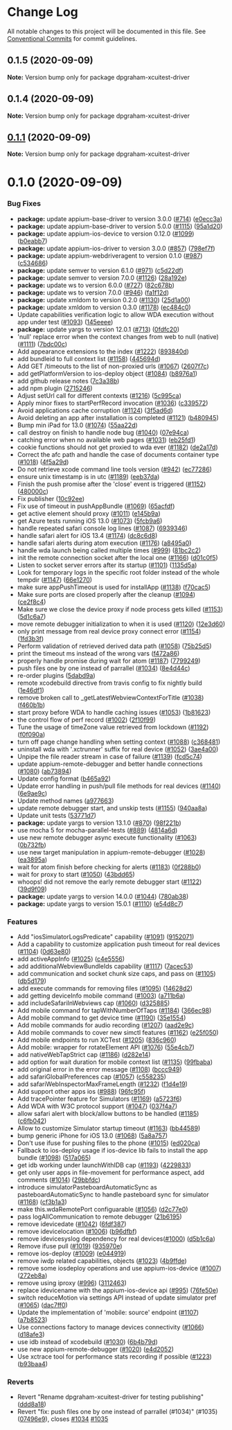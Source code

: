 # Change Log

All notable changes to this project will be documented in this file.
See [Conventional Commits](https://conventionalcommits.org) for commit guidelines.

## 0.1.5 (2020-09-09)

**Note:** Version bump only for package dpgraham-xcuitest-driver





## 0.1.4 (2020-09-09)

**Note:** Version bump only for package dpgraham-xcuitest-driver





## [0.1.1](https://github.com/appium/appium-xcuitest-driver/compare/v0.1.0...v0.1.1) (2020-09-09)

**Note:** Version bump only for package dpgraham-xcuitest-driver





# 0.1.0 (2020-09-09)


### Bug Fixes

* **package:** update appium-base-driver to version 3.0.0 ([#714](https://github.com/appium/appium-xcuitest-driver/issues/714)) ([e0ecc3a](https://github.com/appium/appium-xcuitest-driver/commit/e0ecc3ac482af5ee4987187bcb9618302be07d50))
* **package:** update appium-base-driver to version 5.0.0 ([#1115](https://github.com/appium/appium-xcuitest-driver/issues/1115)) ([95a1d20](https://github.com/appium/appium-xcuitest-driver/commit/95a1d203444af225459d19ec49bc96cfa95db221))
* **package:** update appium-ios-device to version 0.12.0 ([#1099](https://github.com/appium/appium-xcuitest-driver/issues/1099)) ([b0eabb7](https://github.com/appium/appium-xcuitest-driver/commit/b0eabb71c70f500383f7ebb8dabd9aaa8e8c0adb))
* **package:** update appium-ios-driver to version 3.0.0 ([#857](https://github.com/appium/appium-xcuitest-driver/issues/857)) ([798ef7f](https://github.com/appium/appium-xcuitest-driver/commit/798ef7f3d055c4aeebd4a515ce15910edbc05327))
* **package:** update appium-webdriveragent to version 0.1.0 ([#987](https://github.com/appium/appium-xcuitest-driver/issues/987)) ([c534686](https://github.com/appium/appium-xcuitest-driver/commit/c534686dbb17a50f990005db8b2ddb07614fb6df))
* **package:** update semver to version 6.1.0 ([#971](https://github.com/appium/appium-xcuitest-driver/issues/971)) ([c5d22df](https://github.com/appium/appium-xcuitest-driver/commit/c5d22df710a85fc57a181c9c67f85c4a79c3c3ea))
* **package:** update semver to version 7.0.0 ([#1126](https://github.com/appium/appium-xcuitest-driver/issues/1126)) ([28a192e](https://github.com/appium/appium-xcuitest-driver/commit/28a192eb7929712f4855f414edf9f5f3f092c797))
* **package:** update ws to version 6.0.0 ([#727](https://github.com/appium/appium-xcuitest-driver/issues/727)) ([82c678b](https://github.com/appium/appium-xcuitest-driver/commit/82c678be4dc50269d6166359395d336ff5b46270))
* **package:** update ws to version 7.0.0 ([#946](https://github.com/appium/appium-xcuitest-driver/issues/946)) ([fa1f12d](https://github.com/appium/appium-xcuitest-driver/commit/fa1f12d345bb4e1fab8eae24ee3cedf685d87977))
* **package:** update xmldom to version 0.2.0 ([#1130](https://github.com/appium/appium-xcuitest-driver/issues/1130)) ([25d1a00](https://github.com/appium/appium-xcuitest-driver/commit/25d1a00eb367c4648ac3d1172cf8e1cd314e6fa8))
* **package:** update xmldom to version 0.3.0 ([#1178](https://github.com/appium/appium-xcuitest-driver/issues/1178)) ([ec484c0](https://github.com/appium/appium-xcuitest-driver/commit/ec484c0be1b64b8bf283526c7ea61e794163b6ab))
* Update capabilities verification logic to allow WDA execution without app under test ([#1093](https://github.com/appium/appium-xcuitest-driver/issues/1093)) ([145eeee](https://github.com/appium/appium-xcuitest-driver/commit/145eeee2ddeb86ec9b66f19f98cf5f0d95d3e667))
* **package:** update yargs to version 12.0.1 ([#713](https://github.com/appium/appium-xcuitest-driver/issues/713)) ([0fdfc20](https://github.com/appium/appium-xcuitest-driver/commit/0fdfc204e96a13187feb8d3f63685fa6ee20382e))
* 'null' replace error when the context changes from web to null (native) ([#1111](https://github.com/appium/appium-xcuitest-driver/issues/1111)) ([7bdc00c](https://github.com/appium/appium-xcuitest-driver/commit/7bdc00caf0efa1a2d783fc357ad0beb6e2f03930))
* Add appearance extensions to the index ([#1222](https://github.com/appium/appium-xcuitest-driver/issues/1222)) ([893840d](https://github.com/appium/appium-xcuitest-driver/commit/893840dda55f51413f40dac7a4863239b0847cad))
* add bundleid to full context list ([#1158](https://github.com/appium/appium-xcuitest-driver/issues/1158)) ([445694d](https://github.com/appium/appium-xcuitest-driver/commit/445694d2f7ccf2b546ab99dceceee3cd41a744ed))
* Add GET /timeouts to the list of non-proxied urls ([#1067](https://github.com/appium/appium-xcuitest-driver/issues/1067)) ([2607f7c](https://github.com/appium/appium-xcuitest-driver/commit/2607f7c0bc976639a326ba772646191d5ea12e40))
* add getPlatformVersion to ios-deploy object ([#1084](https://github.com/appium/appium-xcuitest-driver/issues/1084)) ([b8976a1](https://github.com/appium/appium-xcuitest-driver/commit/b8976a1a5aabd41fb27d98f66808526cab084329))
* add github release notes ([7c3a38b](https://github.com/appium/appium-xcuitest-driver/commit/7c3a38bb73cc5a5ae9f00505daab7de962350f99))
* add npm plugin ([2715246](https://github.com/appium/appium-xcuitest-driver/commit/2715246ed799a992f479e4c53fa5bd0c3885ca85))
* Adjust setUrl call for different contexts ([#1216](https://github.com/appium/appium-xcuitest-driver/issues/1216)) ([5c995ca](https://github.com/appium/appium-xcuitest-driver/commit/5c995ca973e7568adb0da6f2a6a6e8f7443e2e79))
* Apply minor fixes to startPerfRecord invocation ([#1036](https://github.com/appium/appium-xcuitest-driver/issues/1036)) ([c339572](https://github.com/appium/appium-xcuitest-driver/commit/c339572f990c3a1dcb66773d6d2d8f159147b206))
* Avoid applications cache corruption ([#1124](https://github.com/appium/appium-xcuitest-driver/issues/1124)) ([3f5ad6d](https://github.com/appium/appium-xcuitest-driver/commit/3f5ad6d47b66fe24a3748972fbed1573a7f18f56))
* Avoid deleting an app after installation is completed ([#1121](https://github.com/appium/appium-xcuitest-driver/issues/1121)) ([b480945](https://github.com/appium/appium-xcuitest-driver/commit/b48094536732cf44a0592351f4af6705771e8a09))
* Bump min iPad for 13.0 ([#1074](https://github.com/appium/appium-xcuitest-driver/issues/1074)) ([55aa22d](https://github.com/appium/appium-xcuitest-driver/commit/55aa22da21afd345eaaa19716b9edb5f73f426f8))
* call destroy on finish to handle node bug ([#1040](https://github.com/appium/appium-xcuitest-driver/issues/1040)) ([07e94ca](https://github.com/appium/appium-xcuitest-driver/commit/07e94ca729dcc3d0a8efb7bea1833d33b47ef3b7))
* catching error when no available web pages ([#1031](https://github.com/appium/appium-xcuitest-driver/issues/1031)) ([eb25fd1](https://github.com/appium/appium-xcuitest-driver/commit/eb25fd15256ffdae31ae2333eb2588a53ce9b110))
* cookie functions should not get proxied to wda ever ([#1182](https://github.com/appium/appium-xcuitest-driver/issues/1182)) ([de2a17d](https://github.com/appium/appium-xcuitest-driver/commit/de2a17d5bcbab25859e6c9b3a79aef722493e39c))
* Correct the afc path and handle the case of documents container type ([#1018](https://github.com/appium/appium-xcuitest-driver/issues/1018)) ([4f5a29d](https://github.com/appium/appium-xcuitest-driver/commit/4f5a29d7d32a401786515999c47daf2c68196bcf))
* Do not retrieve xcode command line tools version ([#942](https://github.com/appium/appium-xcuitest-driver/issues/942)) ([ec77286](https://github.com/appium/appium-xcuitest-driver/commit/ec772862be25a367fc4ed50e3f3750a30af7c0f0))
* ensure unix timestamp is in utc ([#1189](https://github.com/appium/appium-xcuitest-driver/issues/1189)) ([eeb37da](https://github.com/appium/appium-xcuitest-driver/commit/eeb37daf4c2012ea29bc19dbb6206a55aa6dfe63))
* Finish the push promise after the 'close' event is triggered ([#1152](https://github.com/appium/appium-xcuitest-driver/issues/1152)) ([480000c](https://github.com/appium/appium-xcuitest-driver/commit/480000c30eb7ee961a6077734381adba0e395f26))
* Fix publisher ([10c92ee](https://github.com/appium/appium-xcuitest-driver/commit/10c92ee2f6520fe97214aee0ec75b3289985107c))
* Fix use of timeout in pushAppBundle ([#1069](https://github.com/appium/appium-xcuitest-driver/issues/1069)) ([65acfdf](https://github.com/appium/appium-xcuitest-driver/commit/65acfdf21dca70ad51391a199c504a37b27aed6c))
* get active element should proxy ([#1011](https://github.com/appium/appium-xcuitest-driver/issues/1011)) ([e145b9a](https://github.com/appium/appium-xcuitest-driver/commit/e145b9a17ed3e813b3dc55322c2f698b2839d106))
* get Azure tests running iOS 13.0 ([#1073](https://github.com/appium/appium-xcuitest-driver/issues/1073)) ([5fcb9a6](https://github.com/appium/appium-xcuitest-driver/commit/5fcb9a68f21a40e40a4adeec7e7a85fb7f5fc9ae))
* handle repeated safari console log lines ([#1087](https://github.com/appium/appium-xcuitest-driver/issues/1087)) ([6939346](https://github.com/appium/appium-xcuitest-driver/commit/6939346a7372ba5897928dca1dfc5478987bab9c))
* handle safari alert for iOS 13.4 ([#1174](https://github.com/appium/appium-xcuitest-driver/issues/1174)) ([dc8c6d8](https://github.com/appium/appium-xcuitest-driver/commit/dc8c6d888432f10423889c490917ccae90185037))
* handle safari alerts during atom execution ([#1176](https://github.com/appium/appium-xcuitest-driver/issues/1176)) ([a8495a0](https://github.com/appium/appium-xcuitest-driver/commit/a8495a050ab845ecfb684445c0130b66623cfa84))
* handle wda launch being called multiple times ([#999](https://github.com/appium/appium-xcuitest-driver/issues/999)) ([81bc2c2](https://github.com/appium/appium-xcuitest-driver/commit/81bc2c26cf05d15b4e5ef560ead7b56b577aafd0))
* init the remote connection socket after the local one ([#1166](https://github.com/appium/appium-xcuitest-driver/issues/1166)) ([d01c0f5](https://github.com/appium/appium-xcuitest-driver/commit/d01c0f599b73abf3eaf0d94d3076e75cf7abffc6))
* Listen to socket server errors after its startup ([#1101](https://github.com/appium/appium-xcuitest-driver/issues/1101)) ([1135d5a](https://github.com/appium/appium-xcuitest-driver/commit/1135d5a6caa960ee55135dabf6e08fc8213f77d7))
* Look for temporary logs in the specific root folder instead of the whole tempdir ([#1147](https://github.com/appium/appium-xcuitest-driver/issues/1147)) ([66e1270](https://github.com/appium/appium-xcuitest-driver/commit/66e1270a8eb73052dd8e162fadd26b02c0ce8be4))
* make sure appPushTimeout is used for installApp ([#1138](https://github.com/appium/appium-xcuitest-driver/issues/1138)) ([f70cac5](https://github.com/appium/appium-xcuitest-driver/commit/f70cac5367bf59ce803ae9ccf0942ebfe3a05525))
* Make sure ports are closed properly after the cleanup ([#1094](https://github.com/appium/appium-xcuitest-driver/issues/1094)) ([ce2f8c4](https://github.com/appium/appium-xcuitest-driver/commit/ce2f8c415651413392573849d111cb708029afa6))
* Make sure we close the device proxy if node process gets killed ([#1153](https://github.com/appium/appium-xcuitest-driver/issues/1153)) ([5d1c6a7](https://github.com/appium/appium-xcuitest-driver/commit/5d1c6a71397a8ee7740d7c381c1b17f8b7ce46e3))
* move remote debugger initialization to when it is used ([#1120](https://github.com/appium/appium-xcuitest-driver/issues/1120)) ([12e3d60](https://github.com/appium/appium-xcuitest-driver/commit/12e3d609894f73df00d56abd3aa9a075805ea1ab))
* only print message from real device proxy connect error ([#1154](https://github.com/appium/appium-xcuitest-driver/issues/1154)) ([1fd3b3f](https://github.com/appium/appium-xcuitest-driver/commit/1fd3b3fd765aa4eb8ffe650a48fa9c3102e6b248))
* Perform validation of retrieved derived data path ([#1058](https://github.com/appium/appium-xcuitest-driver/issues/1058)) ([75b25d5](https://github.com/appium/appium-xcuitest-driver/commit/75b25d5b7825bcd299ae046f461bf106f0bb6743))
* print the timeout ms instead of the wrong vars ([f472a86](https://github.com/appium/appium-xcuitest-driver/commit/f472a86568f9c2e7f7f1a83631659641ac0fbe37))
* properly handle promise during wait for atom ([#1187](https://github.com/appium/appium-xcuitest-driver/issues/1187)) ([7799249](https://github.com/appium/appium-xcuitest-driver/commit/7799249e411cfe0ec3d600ed1d1f5e1dab8c80ec))
* push files one by one instead of parrallel ([#1034](https://github.com/appium/appium-xcuitest-driver/issues/1034)) ([8e4d44c](https://github.com/appium/appium-xcuitest-driver/commit/8e4d44c3673c5b14fdf23c774982c0b2d667bd60))
* re-order plugins ([5dabd9a](https://github.com/appium/appium-xcuitest-driver/commit/5dabd9ab56fb17e8d06bed75f194edbb241e4194))
* remote xcodebuild directive from travis config to fix nightly build ([1e46df1](https://github.com/appium/appium-xcuitest-driver/commit/1e46df1c64a9579c4b1c34091cea990e5d558fc0))
* remove broken call to _getLatestWebviewContextForTitle ([#1038](https://github.com/appium/appium-xcuitest-driver/issues/1038)) ([f460b1b](https://github.com/appium/appium-xcuitest-driver/commit/f460b1b0a0a574cd864fb86f065a14bfdb4b7f1d))
* start proxy before WDA to handle caching issues ([#1053](https://github.com/appium/appium-xcuitest-driver/issues/1053)) ([1b81623](https://github.com/appium/appium-xcuitest-driver/commit/1b816230f64d1aa16e0bb5e72a6ab8a4a67394a4))
* the control flow of perf record ([#1002](https://github.com/appium/appium-xcuitest-driver/issues/1002)) ([2f10f99](https://github.com/appium/appium-xcuitest-driver/commit/2f10f99e20c0cdd942c9d5e73f5c6734de215ccd))
* Tune the usage of timeZone value retrieved from lockdown ([#1192](https://github.com/appium/appium-xcuitest-driver/issues/1192)) ([f0f090a](https://github.com/appium/appium-xcuitest-driver/commit/f0f090ae3777d9035805e1823bea90d212643144))
* turn off page change handling when setting context ([#1088](https://github.com/appium/appium-xcuitest-driver/issues/1088)) ([c368481](https://github.com/appium/appium-xcuitest-driver/commit/c368481c8e4402769429ac97941a81e317cbcfbe))
* uninstall wda with '.xctrunner' suffix for real device ([#1052](https://github.com/appium/appium-xcuitest-driver/issues/1052)) ([3ae4a00](https://github.com/appium/appium-xcuitest-driver/commit/3ae4a0008580c3fb731333bb086766bc4cc4887d))
* Unpipe the file reader stream in case of failure ([#1139](https://github.com/appium/appium-xcuitest-driver/issues/1139)) ([fcd5c74](https://github.com/appium/appium-xcuitest-driver/commit/fcd5c741373f80d13ef5a8a17016d1824ddcd9c9))
* update appium-remote-debugger and better handle connections ([#1080](https://github.com/appium/appium-xcuitest-driver/issues/1080)) ([ab73894](https://github.com/appium/appium-xcuitest-driver/commit/ab7389496e35ca9d15ef3299fd81c1cae699acae))
* Update config format ([b465a92](https://github.com/appium/appium-xcuitest-driver/commit/b465a921c09730a48019f48297b84f58bf23f7ff))
* Update error handling in push/pull file methods for real devices ([#1140](https://github.com/appium/appium-xcuitest-driver/issues/1140)) ([6e9ae9c](https://github.com/appium/appium-xcuitest-driver/commit/6e9ae9c00c5dc3cfa688cde68b085c6eda085766))
* Update method names ([a977663](https://github.com/appium/appium-xcuitest-driver/commit/a977663a80eb22767c236ebab6686fd1d051a203))
* update remote debugger start, and unskip tests ([#1155](https://github.com/appium/appium-xcuitest-driver/issues/1155)) ([940aa8a](https://github.com/appium/appium-xcuitest-driver/commit/940aa8a1799334df40a9548ea45f82d23c34f8bf))
* Update unit tests ([53771d7](https://github.com/appium/appium-xcuitest-driver/commit/53771d7316f6d7a3336d10ac05d9c62d853cfc83))
* **package:** update yargs to version 13.1.0 ([#870](https://github.com/appium/appium-xcuitest-driver/issues/870)) ([98f221b](https://github.com/appium/appium-xcuitest-driver/commit/98f221b5c6cc35bc862640cf261bfe1c7ee85422))
* use mocha 5 for mocha-parallel-tests ([#889](https://github.com/appium/appium-xcuitest-driver/issues/889)) ([4814a6d](https://github.com/appium/appium-xcuitest-driver/commit/4814a6d8059f9b5f0e2e9501a2ce7466078f654f))
* use new remote debugger async execute functionality ([#1063](https://github.com/appium/appium-xcuitest-driver/issues/1063)) ([0b732fb](https://github.com/appium/appium-xcuitest-driver/commit/0b732fbb934405bb742918fae4cf8695eeca07ed))
* use new target manipulation in appium-remote-debugger ([#1028](https://github.com/appium/appium-xcuitest-driver/issues/1028)) ([ea3895a](https://github.com/appium/appium-xcuitest-driver/commit/ea3895a6b0a8b36501400697ff484dec6d333629))
* wait for atom finish before checking for alerts ([#1183](https://github.com/appium/appium-xcuitest-driver/issues/1183)) ([0f288b0](https://github.com/appium/appium-xcuitest-driver/commit/0f288b06d51481f648075a57456e7dbf710f3199))
* wait for proxy to start ([#1050](https://github.com/appium/appium-xcuitest-driver/issues/1050)) ([43bdd65](https://github.com/appium/appium-xcuitest-driver/commit/43bdd65a7bb9bf9b4fcebe93749af22aaabb0d8f))
* whoops! did not remove the early remote debugger start ([#1122](https://github.com/appium/appium-xcuitest-driver/issues/1122)) ([39d9f09](https://github.com/appium/appium-xcuitest-driver/commit/39d9f092dbac25387bcae2f04946c7cbc45117b5))
* **package:** update yargs to version 14.0.0 ([#1044](https://github.com/appium/appium-xcuitest-driver/issues/1044)) ([780ab38](https://github.com/appium/appium-xcuitest-driver/commit/780ab3839c87134a488d261fc5283ab8c22221b5))
* **package:** update yargs to version 15.0.1 ([#1110](https://github.com/appium/appium-xcuitest-driver/issues/1110)) ([e54d8c7](https://github.com/appium/appium-xcuitest-driver/commit/e54d8c7e126dc7def4fd2f0254317b52cd7af3d5))


### Features

* Add "iosSimulatorLogsPredicate" capability ([#1091](https://github.com/appium/appium-xcuitest-driver/issues/1091)) ([9152071](https://github.com/appium/appium-xcuitest-driver/commit/9152071e80416dd964dca5def012c9f7ed423697))
* Add a capability to customize application push timeout for real devices ([#1104](https://github.com/appium/appium-xcuitest-driver/issues/1104)) ([0d63e80](https://github.com/appium/appium-xcuitest-driver/commit/0d63e801a30c6fff970bdb2385d1266c03def425))
* add activeAppInfo ([#1025](https://github.com/appium/appium-xcuitest-driver/issues/1025)) ([c4e5556](https://github.com/appium/appium-xcuitest-driver/commit/c4e555688132aed07b9c8915799dc97cd8a395c2))
* add additionalWebviewBundleIds capability ([#1117](https://github.com/appium/appium-xcuitest-driver/issues/1117)) ([7acec53](https://github.com/appium/appium-xcuitest-driver/commit/7acec53dcc34c07cdf34278b4020f28c3a6bb984))
* add communication and socket chunk size caps, and pass on ([#1105](https://github.com/appium/appium-xcuitest-driver/issues/1105)) ([db5d179](https://github.com/appium/appium-xcuitest-driver/commit/db5d179c33bb1cfdf1432da4dd89cdc98432f8dd))
* add execute commands for removing files ([#1095](https://github.com/appium/appium-xcuitest-driver/issues/1095)) ([14628d2](https://github.com/appium/appium-xcuitest-driver/commit/14628d2cdbd8383a2e935b6a66fa52e87c25649c))
* add getting deviceInfo mobile command ([#1003](https://github.com/appium/appium-xcuitest-driver/issues/1003)) ([a711b6a](https://github.com/appium/appium-xcuitest-driver/commit/a711b6a39894a1fe4b9deb1754cd0cf133b8f8e5))
* add includeSafariInWebviews cap ([#1060](https://github.com/appium/appium-xcuitest-driver/issues/1060)) ([d325885](https://github.com/appium/appium-xcuitest-driver/commit/d32588568e81ed2fcc14e38aee944de50b07f727))
* Add mobile command for tapWithNumberOfTaps ([#1184](https://github.com/appium/appium-xcuitest-driver/issues/1184)) ([366ec98](https://github.com/appium/appium-xcuitest-driver/commit/366ec98b7f7e118b8aed85086764f85108728549))
* Add mobile command to get device time ([#1190](https://github.com/appium/appium-xcuitest-driver/issues/1190)) ([35e1554](https://github.com/appium/appium-xcuitest-driver/commit/35e15546f179c403b16a3134e33ddb2324347097))
* Add mobile commands for audio recording ([#1207](https://github.com/appium/appium-xcuitest-driver/issues/1207)) ([aad2e9c](https://github.com/appium/appium-xcuitest-driver/commit/aad2e9cf70a5c33cbf0be9edf3c85125c30a2216))
* Add mobile commands to cover new simctl features ([#1162](https://github.com/appium/appium-xcuitest-driver/issues/1162)) ([e25f050](https://github.com/appium/appium-xcuitest-driver/commit/e25f050ae4f7cc3ea2a00dbe8061a662e505a1b2))
* Add mobile endpoints to run XCTest ([#1205](https://github.com/appium/appium-xcuitest-driver/issues/1205)) ([836c960](https://github.com/appium/appium-xcuitest-driver/commit/836c96010250eea03c08b64af458389f8b0beeac))
* Add mobile: wrapper for rotateElement API ([#1076](https://github.com/appium/appium-xcuitest-driver/issues/1076)) ([55e4cb7](https://github.com/appium/appium-xcuitest-driver/commit/55e4cb75158b36b0a21445cc844dff0c59708f14))
* add nativeWebTapStrict cap ([#1186](https://github.com/appium/appium-xcuitest-driver/issues/1186)) ([d282e14](https://github.com/appium/appium-xcuitest-driver/commit/d282e14ae4352903afb21426162f15b6cd33a628))
* add option for wait duration for mobile context list ([#1135](https://github.com/appium/appium-xcuitest-driver/issues/1135)) ([99fbaba](https://github.com/appium/appium-xcuitest-driver/commit/99fbaba4e5e8a6666f946e91d7e3bd67e6b8e7f0))
* add original error in the error message ([#1108](https://github.com/appium/appium-xcuitest-driver/issues/1108)) ([bccc949](https://github.com/appium/appium-xcuitest-driver/commit/bccc94926ac1e2646ed083c7f575fc872154d21a))
* add safariGlobalPreferences cap ([#1057](https://github.com/appium/appium-xcuitest-driver/issues/1057)) ([c558235](https://github.com/appium/appium-xcuitest-driver/commit/c5582356cb1563ecc46b7f7f1e6c6fe40d5ea10e))
* add safariWebInspectorMaxFrameLength ([#1232](https://github.com/appium/appium-xcuitest-driver/issues/1232)) ([f1d4e19](https://github.com/appium/appium-xcuitest-driver/commit/f1d4e19655a48fe98b1ec4fbeb07aa1d997ea431))
* Add support other apps ios ([#988](https://github.com/appium/appium-xcuitest-driver/issues/988)) ([96fc95f](https://github.com/appium/appium-xcuitest-driver/commit/96fc95fde3573f0f63e37a61817e25237da35469))
* Add tracePointer feature for Simulators ([#1169](https://github.com/appium/appium-xcuitest-driver/issues/1169)) ([a5723f6](https://github.com/appium/appium-xcuitest-driver/commit/a5723f64ca4ff1c075e5ecbada9897f9d69bdc07))
* Add WDA with W3C protocol support ([#1047](https://github.com/appium/appium-xcuitest-driver/issues/1047)) ([037f4a7](https://github.com/appium/appium-xcuitest-driver/commit/037f4a7bd38946ff611367c349780b56c40cd59e))
* allow safari alert with block/allow buttons to be handled ([#1185](https://github.com/appium/appium-xcuitest-driver/issues/1185)) ([c6fb042](https://github.com/appium/appium-xcuitest-driver/commit/c6fb04224ae5a37695ff44950a540a90c4b4cb16))
* Allow to customize Simulator startup timeout ([#1163](https://github.com/appium/appium-xcuitest-driver/issues/1163)) ([bb44589](https://github.com/appium/appium-xcuitest-driver/commit/bb44589f824b74e536e95e41daa0b88b2a934965))
* bump generic iPhone for iOS 13.0 ([#1068](https://github.com/appium/appium-xcuitest-driver/issues/1068)) ([5a8a757](https://github.com/appium/appium-xcuitest-driver/commit/5a8a7570ea9b0d54b1e442d185880eaea7111439))
* Don't use ifuse for pushing files to the phone ([#1015](https://github.com/appium/appium-xcuitest-driver/issues/1015)) ([ed020ca](https://github.com/appium/appium-xcuitest-driver/commit/ed020ca41dd411bb4cbd378caf069a074e93f665))
* Fallback to ios-deploy usage if ios-device lib fails to install the app bundle ([#1098](https://github.com/appium/appium-xcuitest-driver/issues/1098)) ([517a065](https://github.com/appium/appium-xcuitest-driver/commit/517a0658ea16d3eef6ce4344ccee446b5fe5107a))
* get idb working under launchWithIDB cap ([#1193](https://github.com/appium/appium-xcuitest-driver/issues/1193)) ([4229833](https://github.com/appium/appium-xcuitest-driver/commit/42298338b8ebdcf13a5c8bd0ca9f690688d0dc9b))
* get only user apps in file-movement for performance aspect, add comments ([#1014](https://github.com/appium/appium-xcuitest-driver/issues/1014)) ([29bbfdc](https://github.com/appium/appium-xcuitest-driver/commit/29bbfdcc01a5b1b257ac59603a9bf3decf48eed5))
* introduce simulatorPasteboardAutomaticSync as pasteboardAutomaticSync to handle pasteboard sync for simulator ([#1168](https://github.com/appium/appium-xcuitest-driver/issues/1168)) ([cf3b1a3](https://github.com/appium/appium-xcuitest-driver/commit/cf3b1a39993fe7632510c7420b0f0e1731f0c48e))
* make this.wdaRemotePort configuarable ([#1056](https://github.com/appium/appium-xcuitest-driver/issues/1056)) ([d2c77e0](https://github.com/appium/appium-xcuitest-driver/commit/d2c77e0036d104f6aaeb948592cdf8cdc588b0e9))
* pass logAllCommunication to remote debugger ([21b6195](https://github.com/appium/appium-xcuitest-driver/commit/21b61957ac7a844cee649721083e0ae9c0617eac))
* remove idevicedate ([#1042](https://github.com/appium/appium-xcuitest-driver/issues/1042)) ([6fdf387](https://github.com/appium/appium-xcuitest-driver/commit/6fdf387cb3b7b8a5f863debb565af7aeb624d283))
* remove idevicelocation ([#1006](https://github.com/appium/appium-xcuitest-driver/issues/1006)) ([b96dfbf](https://github.com/appium/appium-xcuitest-driver/commit/b96dfbf5c227035236116092e2a7b7e407aa27f5))
* remove idevicesyslog dependency for real devices([#1000](https://github.com/appium/appium-xcuitest-driver/issues/1000)) ([d5b1c6a](https://github.com/appium/appium-xcuitest-driver/commit/d5b1c6a49a341d20e4174ba63f770c968e32959a))
* Remove ifuse pull ([#1019](https://github.com/appium/appium-xcuitest-driver/issues/1019)) ([935970e](https://github.com/appium/appium-xcuitest-driver/commit/935970e2ebf32c61230b5ed23757b9f5eb3eda72))
* remove ios-deploy ([#1009](https://github.com/appium/appium-xcuitest-driver/issues/1009)) ([e044919](https://github.com/appium/appium-xcuitest-driver/commit/e0449198db0d0acb175d5cb12198a4f5a91244a8))
* remove iwdp related capabilities, objects ([#1023](https://github.com/appium/appium-xcuitest-driver/issues/1023)) ([4b9ffde](https://github.com/appium/appium-xcuitest-driver/commit/4b9ffde1b0070e16c7830bde5653cc5a1bd4d318))
* remove some iosdeploy operations and use appium-ios-device ([#1007](https://github.com/appium/appium-xcuitest-driver/issues/1007)) ([272eb8a](https://github.com/appium/appium-xcuitest-driver/commit/272eb8a0d3aca1453d5ff11ed0bfaec12a81bfc0))
* remove using iproxy ([#996](https://github.com/appium/appium-xcuitest-driver/issues/996)) ([3112463](https://github.com/appium/appium-xcuitest-driver/commit/31124635828e6562b2eeb1d80ab442b37e51b90c))
* replace idevicename with the appium-ios-device api ([#995](https://github.com/appium/appium-xcuitest-driver/issues/995)) ([76fe50e](https://github.com/appium/appium-xcuitest-driver/commit/76fe50e8f7840c06f0b66b8359e168474a3e391e))
* switch reduceMotion via settings API instead of update simulator pref ([#1065](https://github.com/appium/appium-xcuitest-driver/issues/1065)) ([dac7ff0](https://github.com/appium/appium-xcuitest-driver/commit/dac7ff0d1b5004e3092068a8b4decaf46ae54b3a))
* Update the implementation of 'mobile: source' endpoint ([#1107](https://github.com/appium/appium-xcuitest-driver/issues/1107)) ([a7b8523](https://github.com/appium/appium-xcuitest-driver/commit/a7b85239fe076f34f071ae0b24959f82c3013aef))
* Use connections factory to manage devices connectivity ([#1066](https://github.com/appium/appium-xcuitest-driver/issues/1066)) ([d18afe3](https://github.com/appium/appium-xcuitest-driver/commit/d18afe32d2fa7867a988fc48cc12984a6e09c84e))
* use idb instead of xcodebuild ([#1030](https://github.com/appium/appium-xcuitest-driver/issues/1030)) ([6b4b79d](https://github.com/appium/appium-xcuitest-driver/commit/6b4b79debaca6a66eae3e63c68bd0471886007af))
* use new appium-remote-debugger ([#1020](https://github.com/appium/appium-xcuitest-driver/issues/1020)) ([e4d2052](https://github.com/appium/appium-xcuitest-driver/commit/e4d2052d0e16a21efa93ee0999c95d1abe929e07))
* Use xctrace tool for performance stats recording if possible ([#1223](https://github.com/appium/appium-xcuitest-driver/issues/1223)) ([b93baa4](https://github.com/appium/appium-xcuitest-driver/commit/b93baa4cb3abe58053aa77f01b0a7bcbfe735600))


### Reverts

* Revert "Rename dpgraham-xcuitest-driver for testing publishing" ([ddd8a18](https://github.com/appium/appium-xcuitest-driver/commit/ddd8a18b6f462fcfc22dc8292e93995142d5dc1b))
* Revert "fix: push files one by one instead of parrallel (#1034)" (#1035) ([07496e9](https://github.com/appium/appium-xcuitest-driver/commit/07496e9a119944415b76e79d2fbc48fdb8d5dba8)), closes [#1034](https://github.com/appium/appium-xcuitest-driver/issues/1034) [#1035](https://github.com/appium/appium-xcuitest-driver/issues/1035)
